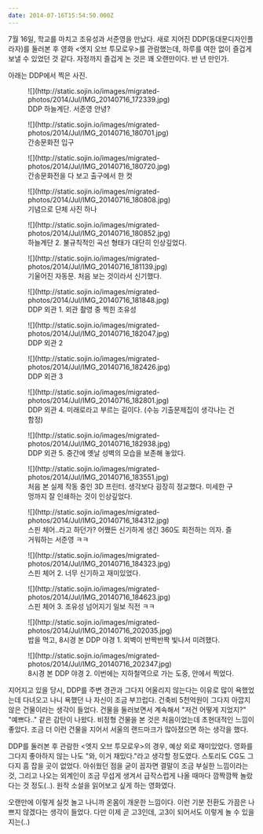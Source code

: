 ```yaml
---
date: 2014-07-16T15:54:50.000Z
---
```


<p>7월 16일, 학교를 마치고 조유성과 서준영을 만났다. 새로 지어진 DDP(동대문디자인플라자)를 둘러본 후 영화 &lt;엣지 오브 투모로우&gt;를 관람했는데, 하루를 여한 없이 즐겁게 보낼 수 있었던 것 같다. 자정까지 즐겁게 논 것은 꽤 오랜만이다. 반 년 만인가.</p>
<p>아래는 DDP에서 찍은 사진.</p>
<figure>
![](http://static.sojin.io/images/migrated-photos/2014/Jul/IMG_20140716_172339.jpg)
<figcaption>
DDP 하늘계단. 서준영 안녕?
</figcaption>
</figure>
<figure>
![](http://static.sojin.io/images/migrated-photos/2014/Jul/IMG_20140716_180701.jpg)
<figcaption>
간송문화전 입구
</figcaption>
</figure>
<figure>
![](http://static.sojin.io/images/migrated-photos/2014/Jul/IMG_20140716_180720.jpg)
<figcaption>
간송문화전을 다 보고 출구에서 한 컷
</figcaption>
</figure>
<figure>
![](http://static.sojin.io/images/migrated-photos/2014/Jul/IMG_20140716_180808.jpg)
<figcaption>
기념으로 단체 사진 하나
</figcaption>
</figure>
<figure>
![](http://static.sojin.io/images/migrated-photos/2014/Jul/IMG_20140716_180852.jpg)
<figcaption>
하늘계단 2. 불규칙적인 곡선 형태가 대단히 인상깊었다.
</figcaption>
</figure>
<figure>
![](http://static.sojin.io/images/migrated-photos/2014/Jul/IMG_20140716_181139.jpg)
<figcaption>
기울어진 자동문. 처음 보는 것이라서 신기했다.
</figcaption>
</figure>
<figure>
![](http://static.sojin.io/images/migrated-photos/2014/Jul/IMG_20140716_181848.jpg)
<figcaption>
DDP 외관 1. 외관 촬영 중 찍힌 조유성
</figcaption>
</figure>
<figure>
![](http://static.sojin.io/images/migrated-photos/2014/Jul/IMG_20140716_182047.jpg)
<figcaption>
DDP 외관 2
</figcaption>
</figure>
<figure>
![](http://static.sojin.io/images/migrated-photos/2014/Jul/IMG_20140716_182426.jpg)
<figcaption>
DDP 외관 3
</figcaption>
</figure>
<figure>
![](http://static.sojin.io/images/migrated-photos/2014/Jul/IMG_20140716_182801.jpg)
<figcaption>
DDP 외관 4. 미래로라고 부르는 길이다. (수능 기출문제집이 생각나는 건 함정)
</figcaption>
</figure>
<figure>
![](http://static.sojin.io/images/migrated-photos/2014/Jul/IMG_20140716_182938.jpg)
<figcaption>
DDP 외관 5. 중간에 옛날 성벽의 모습을 보존해 놓았다.
</figcaption>
</figure>
<figure>
![](http://static.sojin.io/images/migrated-photos/2014/Jul/IMG_20140716_183551.jpg)
<figcaption>
처음 본 실제 작동 중인 3D 프린터. 생각보다 굉장히 정교했다. 미세한 구멍까지 잘 인쇄하는 것이 인상깊었다.
</figcaption>
</figure>
<figure>
![](http://static.sojin.io/images/migrated-photos/2014/Jul/IMG_20140716_184312.jpg)
<figcaption>
스핀 체어..라고 하던가? 어쨌든 신기하게 생긴 360도 회전하는 의자. 즐거워하는 서준영 ㅋㅋ
</figcaption>
</figure>
<figure>
![](http://static.sojin.io/images/migrated-photos/2014/Jul/IMG_20140716_184323.jpg)
<figcaption>
스핀 체어 2. 너무 신기하고 재미있었다.
</figcaption>
</figure>
<figure>
![](http://static.sojin.io/images/migrated-photos/2014/Jul/IMG_20140716_184623.jpg)
<figcaption>
스핀 체어 3. 조유성 넘어지기 일보 직전 ㅋㅋ
</figcaption>
</figure>
<figure>
![](http://static.sojin.io/images/migrated-photos/2014/Jul/IMG_20140716_202035.jpg)
<figcaption>
밥을 먹고, 8시경 본 DDP 야경 1. 외벽이 반짝반짝 빛나서 미려했다.
</figcaption>
</figure>
<figure>
![](http://static.sojin.io/images/migrated-photos/2014/Jul/IMG_20140716_202347.jpg)
<figcaption>
8시경 본 DDP 야경 2. 이번에는 지하철역으로 가는 도중, 안에서 찍었다.
</figcaption>
</figure>
<p>지어지고 있을 당시, DDP를 주변 경관과 그다지 어울리지 않는다는 이유로 많이 욕했었는데 다녀오고 나니 욕했던 나 자신이 조금 부끄럽다. 건축비 5천억원이 그다지 아깝지 않은 건물이라는 생각이 들었다. 건물을 둘러보면서 계속해서 &quot;저건 어떻게 지었지?&quot; &quot;예쁘다..&quot; 같은 감탄이 나왔다. 비정형 건물을 본 것은 처음이었는데 초현대적인 느낌이 좋았다. 조금 더 이런 건물을 지어서 서울의 랜드마크가 많아졌으면 하는 생각을 했다.</p>
<!-- DDP에서 한 것 중 기억나는 것은 <간송문화전> 관람. 간송미술관은 지금까지 한 번도 가 보지 못했었는데 왜 사람들이 간송미술관을 찾는지 어느 정도 이해할 수 있었던 기회였다. <훈민정음 해례본>과 같은 온갖 우리나라의 보물들이 전시되어 있는데, 왜 이것들을 보물이라고 하는지 알 수 있었다. 사진 촬영이 불가하다는 점이 조금 아쉬웠다. -->
<p>DDP를 둘러본 후 관람한 &lt;엣지 오브 투모로우&gt;의 경우, 예상 외로 재미있었다. 영화를 그다지 좋아하지 않는 나도 &quot;와, 이거 재밌다.&quot;라고 생각할 정도였다. 스토리도 CG도 그다지 흠 잡을 곳이 없었다. 아쉬웠던 점을 굳이 꼽자면 결말이 조금 부실한 느낌이라는 것, 그리고 나오는 외계인이 조금 무섭게 생겨서 급작스럽게 나올 때마다 깜짝깜짝 놀랐다는 것 정도(..). 원작 소설을 읽어보고 싶게 하는 영화였다.</p>
<p>오랜만에 이렇게 실컷 놀고 나니까 온몸이 개운한 느낌이다. 이런 기분 전환도 가끔은 나쁘지 않겠다는 생각이 들었다. 다만 이제 곧 고3인데, 고3이 되어서도 이렇게 놀 수 있을지는(..)</p>
<!-- 간송문화전 관람을 마친 후, 조금 더 DDP를 둘러보다가 롯데리아에서 간단히 점심을 먹고 <엣지 오브 투모로우>를 보러 메가박스 신촌으로 향했다. <엣지 오브 투모로우>를 상영하는 가까운 영화관 중 시간이 맞는 영화관이 없어서 조금 먼 메가박스 신촌으로 갔는데, 2호선 신촌역과 (메가박스가 있는) 국철 신촌역을 착각하여 고생했다. 롯데리아에서 느긋하게 있다가 영화 시간에 늦어서 16분 거리를 뛰어가는데, 영화관에 도착하자 거의 땀범벅..

그래도 굉장히 재미있었던 영화였다. 스토리도 CG 효과도 흠 잡을 곳이 거의 없이 완벽에 가까웠다. 꿀잼.. 최근 봤던 영화 중 가장 재미있었던 영화였다.-->